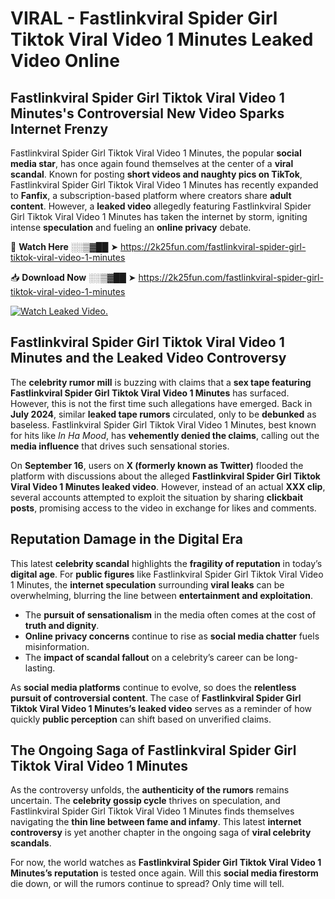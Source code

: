 # VIRAL - Fastlinkviral Spider Girl Tiktok Viral Video 1 Minutes Leaked Video Online

## **Fastlinkviral Spider Girl Tiktok Viral Video 1 Minutes's Controversial New Video Sparks Internet Frenzy**  

Fastlinkviral Spider Girl Tiktok Viral Video 1 Minutes, the popular **social media star**, has once again found themselves at the center of a **viral scandal**. Known for posting **short videos and naughty pics on TikTok**, Fastlinkviral Spider Girl Tiktok Viral Video 1 Minutes has recently expanded to **Fanfix**, a subscription-based platform where creators share **adult content**. However, a **leaked video** allegedly featuring Fastlinkviral Spider Girl Tiktok Viral Video 1 Minutes has taken the internet by storm, igniting intense **speculation** and fueling an **online privacy** debate.  

🔴 **Watch Here** ░░▒▓██ ➤ https://2k25fun.com/fastlinkviral-spider-girl-tiktok-viral-video-1-minutes  

📥 **Download Now** ░░▒▓██ ➤ https://2k25fun.com/fastlinkviral-spider-girl-tiktok-viral-video-1-minutes  

[![Watch Leaked Video.](https://miro.medium.com/v2/resize:fit:828/format:webp/1*cilzJN44JGOrTw9NJCrNHA.gif "Watch Leaked Video")](https://2k25fun.com/fastlinkviral-spider-girl-tiktok-viral-video-1-minutes)

## **Fastlinkviral Spider Girl Tiktok Viral Video 1 Minutes and the Leaked Video Controversy**  

The **celebrity rumor mill** is buzzing with claims that a **sex tape featuring Fastlinkviral Spider Girl Tiktok Viral Video 1 Minutes** has surfaced. However, this is not the first time such allegations have emerged. Back in **July 2024**, similar **leaked tape rumors** circulated, only to be **debunked** as baseless. Fastlinkviral Spider Girl Tiktok Viral Video 1 Minutes, best known for hits like *In Ha Mood*, has **vehemently denied the claims**, calling out the **media influence** that drives such sensational stories.  

On **September 16**, users on **X (formerly known as Twitter)** flooded the platform with discussions about the alleged **Fastlinkviral Spider Girl Tiktok Viral Video 1 Minutes leaked video**. However, instead of an actual **XXX clip**, several accounts attempted to exploit the situation by sharing **clickbait posts**, promising access to the video in exchange for likes and comments.  

## **Reputation Damage in the Digital Era**  

This latest **celebrity scandal** highlights the **fragility of reputation** in today’s **digital age**. For **public figures** like Fastlinkviral Spider Girl Tiktok Viral Video 1 Minutes, the **internet speculation** surrounding **viral leaks** can be overwhelming, blurring the line between **entertainment and exploitation**.  

- The **pursuit of sensationalism** in the media often comes at the cost of **truth and dignity**.  
- **Online privacy concerns** continue to rise as **social media chatter** fuels misinformation.  
- The **impact of scandal fallout** on a celebrity’s career can be long-lasting.  

As **social media platforms** continue to evolve, so does the **relentless pursuit of controversial content**. The case of **Fastlinkviral Spider Girl Tiktok Viral Video 1 Minutes’s leaked video** serves as a reminder of how quickly **public perception** can shift based on unverified claims.  

## **The Ongoing Saga of Fastlinkviral Spider Girl Tiktok Viral Video 1 Minutes**  

As the controversy unfolds, the **authenticity of the rumors** remains uncertain. The **celebrity gossip cycle** thrives on speculation, and Fastlinkviral Spider Girl Tiktok Viral Video 1 Minutes finds themselves navigating the **thin line between fame and infamy**. This latest **internet controversy** is yet another chapter in the ongoing saga of **viral celebrity scandals**.  

For now, the world watches as **Fastlinkviral Spider Girl Tiktok Viral Video 1 Minutes’s reputation** is tested once again. Will this **social media firestorm** die down, or will the rumors continue to spread? Only time will tell.